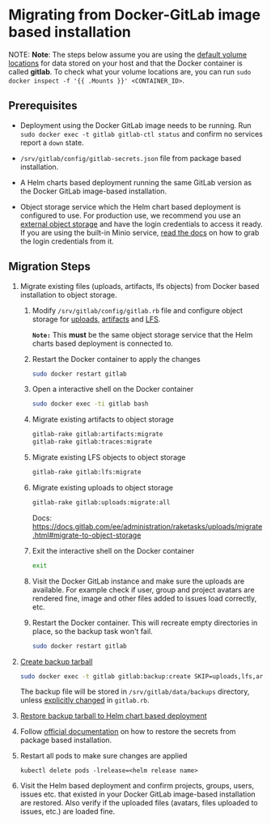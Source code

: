 # Migrating from Docker-GitLab image based installation

NOTE: **Note**:
The steps below assume you are using the [default volume locations](https://docs.gitlab.com/omnibus/docker/#where-is-the-data-stored)
for data stored on your host and that the Docker container is called **gitlab**.
To check what your volume locations are, you can run `sudo docker inspect -f '{{ .Mounts }}' <CONTAINER_ID>`.

## Prerequisites

- Deployment using the Docker GitLab image needs to be running. Run
  `sudo docker exec -t gitlab gitlab-ctl status` and confirm no services report
  a `down` state.

- `/srv/gitlab/config/gitlab-secrets.json` file from package based installation.

- A Helm charts based deployment running the same GitLab version as the
  Docker GitLab image-based installation.

- Object storage service which the Helm chart based deployment is configured to
  use. For production use, we recommend you use an [external object storage](../../advanced/external-object-storage/index.md)
  and have the login credentials to access it ready. If you are using the built-in
  Minio service, [read the docs](minio.md) on how to grab the login credentials
  from it.

## Migration Steps

1. Migrate existing files (uploads, artifacts, lfs objects) from Docker based
   installation to object storage.

   1. Modify `/srv/gitlab/config/gitlab.rb` file and configure object storage for
      [uploads](https://docs.gitlab.com/ee/administration/uploads.html#s3-compatible-connection-settings),
      [artifacts](https://docs.gitlab.com/ee/administration/job_artifacts.html#s3-compatible-connection-settings)
      and [LFS](https://docs.gitlab.com/ee/workflow/lfs/lfs_administration.html#s3-for-omnibus-installations).

      **`Note:`** This **must** be the same object storage service that the
      Helm charts based deployment is connected to.

   1. Restart the Docker container to apply the changes

      ```sh
      sudo docker restart gitlab
      ```

   1. Open a interactive shell on the Docker container

      ```sh
      sudo docker exec -ti gitlab bash
      ```

   1. Migrate existing artifacts to object storage

      ```sh
      gitlab-rake gitlab:artifacts:migrate
      gitlab-rake gitlab:traces:migrate
      ```

   1. Migrate existing LFS objects to object storage

      ```sh
      gitlab-rake gitlab:lfs:migrate
      ```

   1. Migrate existing uploads to object storage

      ```sh
      gitlab-rake gitlab:uploads:migrate:all
      ```

      Docs: <https://docs.gitlab.com/ee/administration/raketasks/uploads/migrate.html#migrate-to-object-storage>

   1. Exit the interactive shell on the Docker container

      ```sh
      exit
      ```

   1. Visit the Docker GitLab instance and make sure the
      uploads are available. For example check if user, group and project
      avatars are rendered fine, image and other files added to issues load
      correctly, etc.

   1. Restart the Docker container. This will recreate empty directories in place,
      so the backup task won't fail.

      ```sh
      sudo docker restart gitlab
      ```

1. [Create backup tarball](https://docs.gitlab.com/ee/raketasks/backup_restore.html#creating-a-backup-of-the-gitlab-system)

   ```sh
   sudo docker exec -t gitlab gitlab:backup:create SKIP=uploads,lfs,artifacts
   ```

   The backup file will be stored in `/srv/gitlab/data/backups` directory, unless
   [explicitly changed](https://docs.gitlab.com/omnibus/settings/backups.html#manually-manage-backup-directory)
   in `gitlab.rb`.

1. [Restore backup tarball to Helm chart based deployment](../../backup-restore/restore.md)

1. Follow [official documentation](../../backup-restore/restore.md#restoring-the-secrets)
   on how to restore the secrets from package based installation.

1. Restart all pods to make sure changes are applied

      ```shell
   kubectl delete pods -lrelease=<helm release name>
   ```

1. Visit the Helm based deployment and confirm projects, groups, users, issues
   etc. that existed in your Docker GitLab image-based installation are restored.
   Also verify if the uploaded files (avatars, files uploaded to issues, etc.)
   are loaded fine.

